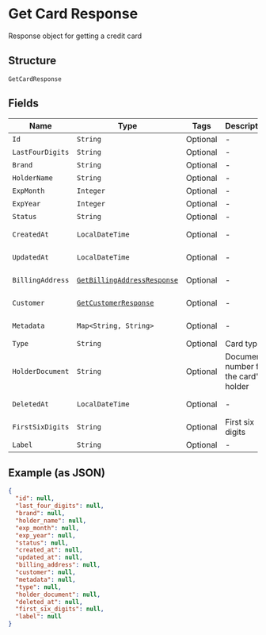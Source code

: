 
# Get Card Response

Response object for getting a credit card

## Structure

`GetCardResponse`

## Fields

| Name | Type | Tags | Description | Getter | Setter |
|  --- | --- | --- | --- | --- | --- |
| `Id` | `String` | Optional | - | String getId() | setId(String id) |
| `LastFourDigits` | `String` | Optional | - | String getLastFourDigits() | setLastFourDigits(String lastFourDigits) |
| `Brand` | `String` | Optional | - | String getBrand() | setBrand(String brand) |
| `HolderName` | `String` | Optional | - | String getHolderName() | setHolderName(String holderName) |
| `ExpMonth` | `Integer` | Optional | - | Integer getExpMonth() | setExpMonth(Integer expMonth) |
| `ExpYear` | `Integer` | Optional | - | Integer getExpYear() | setExpYear(Integer expYear) |
| `Status` | `String` | Optional | - | String getStatus() | setStatus(String status) |
| `CreatedAt` | `LocalDateTime` | Optional | - | LocalDateTime getCreatedAt() | setCreatedAt(LocalDateTime createdAt) |
| `UpdatedAt` | `LocalDateTime` | Optional | - | LocalDateTime getUpdatedAt() | setUpdatedAt(LocalDateTime updatedAt) |
| `BillingAddress` | [`GetBillingAddressResponse`](../../doc/models/get-billing-address-response.md) | Optional | - | GetBillingAddressResponse getBillingAddress() | setBillingAddress(GetBillingAddressResponse billingAddress) |
| `Customer` | [`GetCustomerResponse`](../../doc/models/get-customer-response.md) | Optional | - | GetCustomerResponse getCustomer() | setCustomer(GetCustomerResponse customer) |
| `Metadata` | `Map<String, String>` | Optional | - | Map<String, String> getMetadata() | setMetadata(Map<String, String> metadata) |
| `Type` | `String` | Optional | Card type | String getType() | setType(String type) |
| `HolderDocument` | `String` | Optional | Document number for the card's holder | String getHolderDocument() | setHolderDocument(String holderDocument) |
| `DeletedAt` | `LocalDateTime` | Optional | - | LocalDateTime getDeletedAt() | setDeletedAt(LocalDateTime deletedAt) |
| `FirstSixDigits` | `String` | Optional | First six digits | String getFirstSixDigits() | setFirstSixDigits(String firstSixDigits) |
| `Label` | `String` | Optional | - | String getLabel() | setLabel(String label) |

## Example (as JSON)

```json
{
  "id": null,
  "last_four_digits": null,
  "brand": null,
  "holder_name": null,
  "exp_month": null,
  "exp_year": null,
  "status": null,
  "created_at": null,
  "updated_at": null,
  "billing_address": null,
  "customer": null,
  "metadata": null,
  "type": null,
  "holder_document": null,
  "deleted_at": null,
  "first_six_digits": null,
  "label": null
}
```

